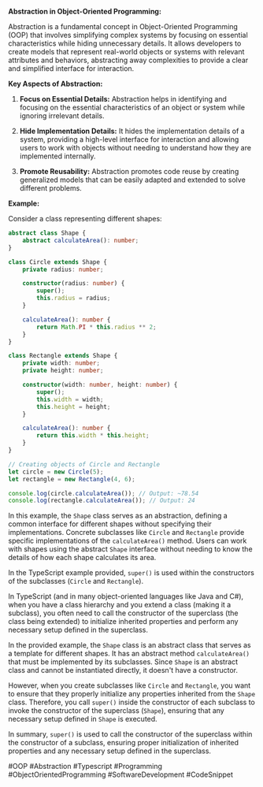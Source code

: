 **Abstraction in Object-Oriented Programming:**

Abstraction is a fundamental concept in Object-Oriented Programming (OOP) that involves simplifying complex systems by focusing on essential characteristics while hiding unnecessary details. It allows developers to create models that represent real-world objects or systems with relevant attributes and behaviors, abstracting away complexities to provide a clear and simplified interface for interaction.

**Key Aspects of Abstraction:**

1. **Focus on Essential Details:** Abstraction helps in identifying and focusing on the essential characteristics of an object or system while ignoring irrelevant details.

2. **Hide Implementation Details:** It hides the implementation details of a system, providing a high-level interface for interaction and allowing users to work with objects without needing to understand how they are implemented internally.

3. **Promote Reusability:** Abstraction promotes code reuse by creating generalized models that can be easily adapted and extended to solve different problems.

**Example:**

Consider a class representing different shapes:

```typescript
abstract class Shape {
    abstract calculateArea(): number;
}

class Circle extends Shape {
    private radius: number;

    constructor(radius: number) {
        super();
        this.radius = radius;
    }

    calculateArea(): number {
        return Math.PI * this.radius ** 2;
    }
}

class Rectangle extends Shape {
    private width: number;
    private height: number;

    constructor(width: number, height: number) {
        super();
        this.width = width;
        this.height = height;
    }

    calculateArea(): number {
        return this.width * this.height;
    }
}

// Creating objects of Circle and Rectangle
let circle = new Circle(5);
let rectangle = new Rectangle(4, 6);

console.log(circle.calculateArea()); // Output: ~78.54
console.log(rectangle.calculateArea()); // Output: 24
```

In this example, the `Shape` class serves as an abstraction, defining a common interface for different shapes without specifying their implementations. Concrete subclasses like `Circle` and `Rectangle` provide specific implementations of the `calculateArea()` method. Users can work with shapes using the abstract `Shape` interface without needing to know the details of how each shape calculates its area.

In the TypeScript example provided, `super()` is used within the constructors of the subclasses (`Circle` and `Rectangle`). 

In TypeScript (and in many object-oriented languages like Java and C#), when you have a class hierarchy and you extend a class (making it a subclass), you often need to call the constructor of the superclass (the class being extended) to initialize inherited properties and perform any necessary setup defined in the superclass.

In the provided example, the `Shape` class is an abstract class that serves as a template for different shapes. It has an abstract method `calculateArea()` that must be implemented by its subclasses. Since `Shape` is an abstract class and cannot be instantiated directly, it doesn't have a constructor.

However, when you create subclasses like `Circle` and `Rectangle`, you want to ensure that they properly initialize any properties inherited from the `Shape` class. Therefore, you call `super()` inside the constructor of each subclass to invoke the constructor of the superclass (`Shape`), ensuring that any necessary setup defined in `Shape` is executed.

In summary, `super()` is used to call the constructor of the superclass within the constructor of a subclass, ensuring proper initialization of inherited properties and any necessary setup defined in the superclass.

#OOP #Abstraction #Typescript #Programming #ObjectOrientedProgramming #SoftwareDevelopment #CodeSnippet

